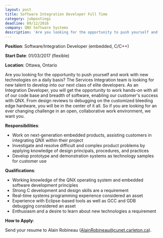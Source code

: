 ```yaml
---
layout: post
title: Software Integration Developer Full Time
category: jobpostings
deadline: 09/12/2016
company: QNX Software Systems
description: 'Are you looking for the opportunity to push yourself and work with new technologies on a daily basis? The Services Integration team is looking for new talent to develop into our next class of elite developers.'
---
```


**Position**: Software/Integration Developer (embedded, C/C++)

**Start Date**: 01/03/2017 (flexible)

**Location**: Ottawa, Ontario


Are you looking for the opportunity to push yourself and work with new technologies on a daily basis? The Services Integration team is looking for new talent to develop into our next class of elite developers. As an Integration Developer, you will get the opportunity to work hands-on with all of our code base and breadth of software, enabling our customer's success with QNX. From design reviews to debugging on the customized bleeding edge hardware, you will be in the center of it all. So if you are looking for an ever changing challenge in an open, collaborative work environment, we want you.

**Responsibilities**:

- Work on next-generation embedded products, assisting customers in integrating QNX within their project
- Investigate and resolve difficult and complex product problems by applying knowledge of design principals, procedures, and practices
- Develop prototype and demonstration systems as technology samples for customer use

**Qualifications**:

- Working knowledge of the QNX operating system and embedded software development principles
- Strong C development and design skills are a requirement
- Real-time systems programming experience considered an asset
- Experience with Eclipse-based tools as well as GCC and GDB debugging considered an asset
- Enthusiasm and a desire to learn about new technologies a requirement

**How to Apply**:

Send your resume to Alain Robineau (AlainRobineau@cunet.carleton.ca).
